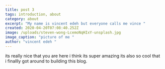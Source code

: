 ```yaml
---
title: post 3
tags: introduction, about
category: about
excerpt: "My name is vincent edeh but everyone calls me vince "
created: 2020-04-20T07:08:40.252Z
image: /uploads/steven-wong-LcemoNqHIxY-unsplash.jpg
image_caption: "picture of me "
author: "vincent edeh "
---
```

its really nice that you are here i think its super amazing its also so cool that i finallly got around to building this blog.